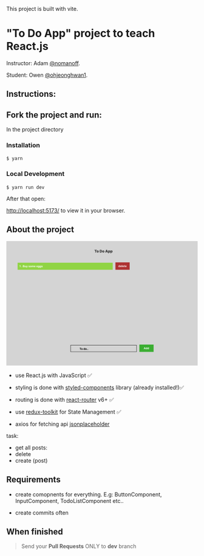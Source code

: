 This project is built with vite.

# "To Do App" project to teach React.js

Instructor: Adam [@nomanoff](https://github.com/nomanoff).

Student: Owen [@ohjeonghwan1](https://github.com/ohjeonghwan1).

## Instructions:

## Fork the project and run:

In the project directory

### Installation

```
$ yarn
```

### Local Development

```
$ yarn run dev
```

After that open:

[http://localhost:5173/](http://localhost:5173/) to view it in your browser.

## About the project

<a  href="/"><img  width="728"  src="/public/todo_app_figma.png"  alt="Demo"></a>

- use React.js with JavaScript ✅
- styling is done with [styled-components](https://styled-components.com/) library (already installed!)✅

- routing is done with [react-router](https://reactrouter.com/en/main) v6+ ✅

- use [redux-toolkit](https://redux-toolkit.js.org/) for State Management ✅

- axios for fetching api [jsonplaceholder](https://jsonplaceholder.typicode.com/guide/)

task:

- get all posts:
- delete
- create (post)

## Requirements

- create comopnents for everything. E.g: ButtonComponent, InputComponent, TodoListComponent etc..

- create commits often

## When finished

> Send your **Pull Requests** ONLY to **dev** branch
